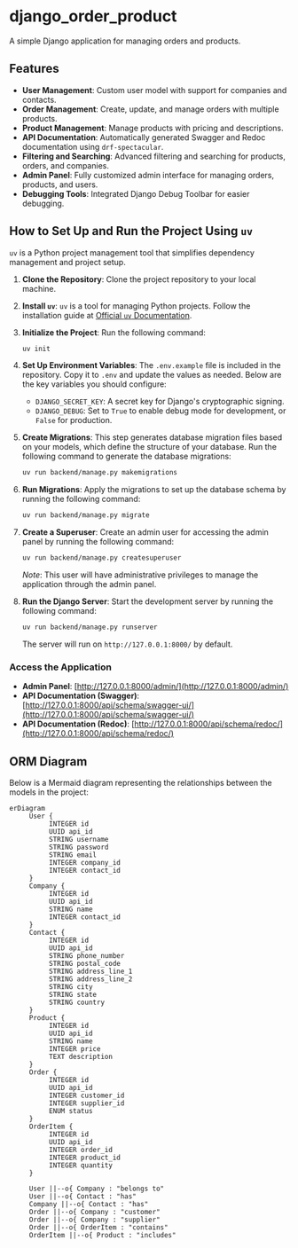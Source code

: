 # django_order_product

A simple Django application for managing orders and products.

## Features

- **User Management**: Custom user model with support for companies and contacts.
- **Order Management**: Create, update, and manage orders with multiple products.
- **Product Management**: Manage products with pricing and descriptions.
- **API Documentation**: Automatically generated Swagger and Redoc documentation using `drf-spectacular`.
- **Filtering and Searching**: Advanced filtering and searching for products, orders, and companies.
- **Admin Panel**: Fully customized admin interface for managing orders, products, and users.
- **Debugging Tools**: Integrated Django Debug Toolbar for easier debugging.


## How to Set Up and Run the Project Using `uv`
`uv` is a Python project management tool that simplifies dependency management and project setup.

1. **Clone the Repository**: Clone the project repository to your local machine.

2. **Install `uv`**: `uv` is a tool for managing Python projects. Follow the installation guide at [Official `uv` Documentation](https://docs.astral.sh/uv/).

3. **Initialize the Project**: Run the following command:
    ```bash
    uv init
    ```

4. **Set Up Environment Variables**: The `.env.example` file is included in the repository. Copy it to `.env` and update the values as needed. Below are the key variables you should configure:
    - `DJANGO_SECRET_KEY`: A secret key for Django's cryptographic signing.
    - `DJANGO_DEBUG`: Set to `True` to enable debug mode for development, or `False` for production.

5. **Create Migrations**: This step generates database migration files based on your models, which define the structure of your database. Run the following command to generate the database migrations:
    ```bash
    uv run backend/manage.py makemigrations
    ```

6. **Run Migrations**: Apply the migrations to set up the database schema by running the following command:
    ```bash
    uv run backend/manage.py migrate
    ```

7. **Create a Superuser**: Create an admin user for accessing the admin panel by running the following command:
    ```bash
    uv run backend/manage.py createsuperuser
    ```
    *Note*: This user will have administrative privileges to manage the application through the admin panel.
8. **Run the Django Server**: Start the development server by running the following command:
    ```bash
    uv run backend/manage.py runserver
    ```
    The server will run on `http://127.0.0.1:8000/` by default.

### Access the Application

- **Admin Panel**: [http://127.0.0.1:8000/admin/](http://127.0.0.1:8000/admin/)
- **API Documentation (Swagger)**: [http://127.0.0.1:8000/api/schema/swagger-ui/](http://127.0.0.1:8000/api/schema/swagger-ui/)
- **API Documentation (Redoc)**: [http://127.0.0.1:8000/api/schema/redoc/](http://127.0.0.1:8000/api/schema/redoc/)

## ORM Diagram

Below is a Mermaid diagram representing the relationships between the models in the project:

```mermaid
erDiagram
     User {
          INTEGER id
          UUID api_id
          STRING username
          STRING password
          STRING email
          INTEGER company_id
          INTEGER contact_id
     }
     Company {
          INTEGER id
          UUID api_id
          STRING name
          INTEGER contact_id
     }
     Contact {
          INTEGER id
          UUID api_id
          STRING phone_number
          STRING postal_code
          STRING address_line_1
          STRING address_line_2
          STRING city
          STRING state
          STRING country
     }
     Product {
          INTEGER id
          UUID api_id
          STRING name
          INTEGER price
          TEXT description
     }
     Order {
          INTEGER id
          UUID api_id
          INTEGER customer_id
          INTEGER supplier_id
          ENUM status
     }
     OrderItem {
          INTEGER id
          UUID api_id
          INTEGER order_id
          INTEGER product_id
          INTEGER quantity
     }

     User ||--o{ Company : "belongs to"
     User ||--o{ Contact : "has"
     Company ||--o{ Contact : "has"
     Order ||--o{ Company : "customer"
     Order ||--o{ Company : "supplier"
     Order ||--o{ OrderItem : "contains"
     OrderItem ||--o{ Product : "includes"
```